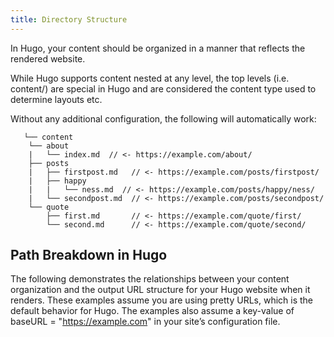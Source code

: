 ```yaml
---
title: Directory Structure
---
```


In Hugo, your content should be organized in a manner that reflects the rendered website.

While Hugo supports content nested at any level, the top levels (i.e. content/<DIRECTORIES>) are special in Hugo and are considered the content type used to determine layouts etc.

Without any additional configuration, the following will automatically work:

```
   └── content
    └── about
    |   └── index.md  // <- https://example.com/about/
    ├── posts
    |   ├── firstpost.md   // <- https://example.com/posts/firstpost/
    |   ├── happy
    |   |   └── ness.md  // <- https://example.com/posts/happy/ness/
    |   └── secondpost.md  // <- https://example.com/posts/secondpost/
    └── quote
        ├── first.md       // <- https://example.com/quote/first/
        └── second.md      // <- https://example.com/quote/second/
```

## Path Breakdown in Hugo 

The following demonstrates the relationships between your content organization and the output URL structure for your Hugo website when it renders. These examples assume you are using pretty URLs, which is the default behavior for Hugo. The examples also assume a key-value of baseURL = "https://example.com" in your site’s configuration file.
